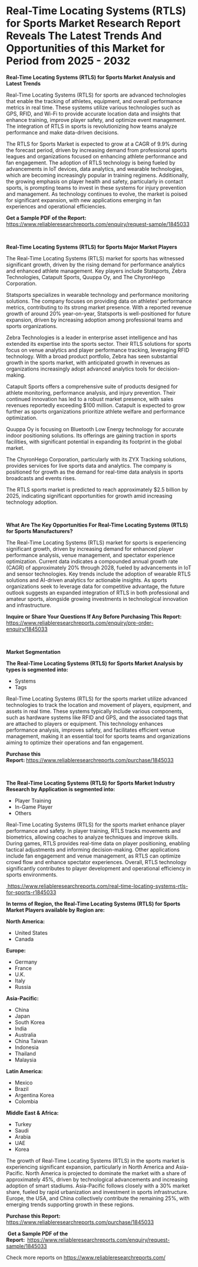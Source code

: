 <p><h1>Real-Time Locating Systems (RTLS) for Sports Market Research Report Reveals The Latest Trends And Opportunities of this Market for Period from 2025 - 2032</h1></p><p><strong>Real-Time Locating Systems (RTLS) for Sports Market Analysis and Latest Trends</strong></p>
<p><p>Real-Time Locating Systems (RTLS) for sports are advanced technologies that enable the tracking of athletes, equipment, and overall performance metrics in real time. These systems utilize various technologies such as GPS, RFID, and Wi-Fi to provide accurate location data and insights that enhance training, improve player safety, and optimize event management. The integration of RTLS in sports is revolutionizing how teams analyze performance and make data-driven decisions.</p><p>The RTLS for Sports Market is expected to grow at a CAGR of 9.9% during the forecast period, driven by increasing demand from professional sports leagues and organizations focused on enhancing athlete performance and fan engagement. The adoption of RTLS technology is being fueled by advancements in IoT devices, data analytics, and wearable technologies, which are becoming increasingly popular in training regimens. Additionally, the growing emphasis on player health and safety, particularly in contact sports, is prompting teams to invest in these systems for injury prevention and management. As technology continues to evolve, the market is poised for significant expansion, with new applications emerging in fan experiences and operational efficiencies.</p></p>
<p><strong>Get a Sample PDF of the Report:&nbsp;</strong> <a href="https://www.reliableresearchreports.com/enquiry/request-sample/1845033?utm_campaign=3309&utm_medium=2&utm_source=Github&utm_content=ia&utm_term=11032025&utm_id=real-time-locating-systems-rtls-for-sports">https://www.reliableresearchreports.com/enquiry/request-sample/1845033</a></p>
<p>&nbsp;</p>
<p><strong>Real-Time Locating Systems (RTLS) for Sports Major Market Players</strong></p>
<p><p>The Real-Time Locating Systems (RTLS) market for sports has witnessed significant growth, driven by the rising demand for performance analytics and enhanced athlete management. Key players include Statsports, Zebra Technologies, Catapult Sports, Quuppa Oy, and The ChyronHego Corporation.</p><p>Statsports specializes in wearable technology and performance monitoring solutions. The company focuses on providing data on athletes' performance metrics, contributing to its strong market presence. With a reported revenue growth of around 20% year-on-year, Statsports is well-positioned for future expansion, driven by increasing adoption among professional teams and sports organizations.</p><p>Zebra Technologies is a leader in enterprise asset intelligence and has extended its expertise into the sports sector. Their RTLS solutions for sports focus on venue analytics and player performance tracking, leveraging RFID technology. With a broad product portfolio, Zebra has seen substantial growth in the sports market, with anticipated growth in revenues as organizations increasingly adopt advanced analytics tools for decision-making.</p><p>Catapult Sports offers a comprehensive suite of products designed for athlete monitoring, performance analysis, and injury prevention. Their continued innovation has led to a robust market presence, with sales revenues reportedly exceeding $100 million. Catapult is expected to grow further as sports organizations prioritize athlete welfare and performance optimization.</p><p>Quuppa Oy is focusing on Bluetooth Low Energy technology for accurate indoor positioning solutions. Its offerings are gaining traction in sports facilities, with significant potential in expanding its footprint in the global market.</p><p>The ChyronHego Corporation, particularly with its ZYX Tracking solutions, provides services for live sports data and analytics. The company is positioned for growth as the demand for real-time data analysis in sports broadcasts and events rises.</p><p>The RTLS sports market is predicted to reach approximately $2.5 billion by 2025, indicating significant opportunities for growth amid increasing technology adoption.</p></p>
<p>&nbsp;</p>
<p><strong>What Are The Key Opportunities For Real-Time Locating Systems (RTLS) for Sports Manufacturers?</strong></p>
<p><p>The Real-Time Locating Systems (RTLS) market for sports is experiencing significant growth, driven by increasing demand for enhanced player performance analysis, venue management, and spectator experience optimization. Current data indicates a compounded annual growth rate (CAGR) of approximately 20% through 2028, fueled by advancements in IoT and sensor technologies. Key trends include the adoption of wearable RTLS solutions and AI-driven analytics for actionable insights. As sports organizations seek to leverage data for competitive advantage, the future outlook suggests an expanded integration of RTLS in both professional and amateur sports, alongside growing investments in technological innovation and infrastructure.</p></p>
<p><strong>Inquire or Share Your Questions If Any Before Purchasing This Report:</strong> <a href="https://www.reliableresearchreports.com/enquiry/pre-order-enquiry/1845033?utm_campaign=3309&utm_medium=2&utm_source=Github&utm_content=ia&utm_term=11032025&utm_id=real-time-locating-systems-rtls-for-sports">https://www.reliableresearchreports.com/enquiry/pre-order-enquiry/1845033</a></p>
<p>&nbsp;</p>
<p><strong>Market Segmentation</strong></p>
<p><strong>The Real-Time Locating Systems (RTLS) for Sports Market Analysis by types is segmented into:</strong></p>
<p><ul><li>Systems</li><li>Tags</li></ul></p>
<p><p>Real-Time Locating Systems (RTLS) for the sports market utilize advanced technologies to track the location and movement of players, equipment, and assets in real time. These systems typically include various components, such as hardware systems like RFID and GPS, and the associated tags that are attached to players or equipment. This technology enhances performance analysis, improves safety, and facilitates efficient venue management, making it an essential tool for sports teams and organizations aiming to optimize their operations and fan engagement.</p></p>
<p><strong>Purchase this Report:&nbsp;</strong><a href="https://www.reliableresearchreports.com/purchase/1845033?utm_campaign=3309&utm_medium=2&utm_source=Github&utm_content=ia&utm_term=11032025&utm_id=real-time-locating-systems-rtls-for-sports">https://www.reliableresearchreports.com/purchase/1845033</a></p>
<p>&nbsp;</p>
<p><strong>The Real-Time Locating Systems (RTLS) for Sports Market Industry Research by Application is segmented into:</strong></p>
<p><ul><li>Player Training</li><li>In-Game Player</li><li>Others</li></ul></p>
<p><p>Real-Time Locating Systems (RTLS) for the sports market enhance player performance and safety. In player training, RTLS tracks movements and biometrics, allowing coaches to analyze techniques and improve skills. During games, RTLS provides real-time data on player positioning, enabling tactical adjustments and informing decision-making. Other applications include fan engagement and venue management, as RTLS can optimize crowd flow and enhance spectator experiences. Overall, RTLS technology significantly contributes to player development and operational efficiency in sports environments.</p></p>
<p><a href="https://www.reliableresearchreports.com/real-time-locating-systems-rtls-for-sports-r1845033?utm_campaign=3309&utm_medium=2&utm_source=Github&utm_content=ia&utm_term=11032025&utm_id=real-time-locating-systems-rtls-for-sports">&nbsp;https://www.reliableresearchreports.com/real-time-locating-systems-rtls-for-sports-r1845033</a></p>
<p><strong>In terms of Region, the Real-Time Locating Systems (RTLS) for Sports Market Players available by Region are:</strong></p>
<p>
    <p> <strong> North America: </strong>
        <ul>
            <li>United States</li>
            <li>Canada</li>
        </ul>
        </p> 
    <p> <strong> Europe: </strong>
        <ul>
            <li>Germany</li>
            <li>France</li>
            <li>U.K.</li>
            <li>Italy</li>
            <li>Russia</li>
        </ul>
        </p> 
    <p> <strong> Asia-Pacific: </strong>
        <ul>
            <li>China</li>
            <li>Japan</li>
            <li>South Korea</li>
            <li>India</li>
            <li>Australia</li>
            <li>China Taiwan</li>
            <li>Indonesia</li>
            <li>Thailand</li>
            <li>Malaysia</li>
        </ul>
        </p> 
    <p> <strong> Latin America: </strong>
        <ul>
            <li>Mexico</li>
            <li>Brazil</li>
            <li>Argentina Korea</li>
            <li>Colombia</li>
        </ul>
        </p> 
    <p> <strong> Middle East & Africa: </strong>
        <ul>
            <li>Turkey</li>
            <li>Saudi</li>
            <li>Arabia</li>
            <li>UAE</li>
            <li>Korea</li>
        </ul>
    </p>
    </p>
<p><p>The growth of Real-Time Locating Systems (RTLS) in the sports market is experiencing significant expansion, particularly in North America and Asia-Pacific. North America is projected to dominate the market with a share of approximately 45%, driven by technological advancements and increasing adoption of smart stadiums. Asia-Pacific follows closely with a 30% market share, fueled by rapid urbanization and investment in sports infrastructure. Europe, the USA, and China collectively contribute the remaining 25%, with emerging trends supporting growth in these regions.</p></p>
<p><strong>Purchase this Report: </strong><a href="https://www.reliableresearchreports.com/purchase/1845033?utm_campaign=3309&utm_medium=2&utm_source=Github&utm_content=ia&utm_term=11032025&utm_id=real-time-locating-systems-rtls-for-sports">https://www.reliableresearchreports.com/purchase/1845033</a></p>
<p>&nbsp;<strong>Get a Sample PDF of the Report:&nbsp;&nbsp;</strong><a href="https://www.reliableresearchreports.com/enquiry/request-sample/1845033?utm_campaign=3309&utm_medium=2&utm_source=Github&utm_content=ia&utm_term=11032025&utm_id=real-time-locating-systems-rtls-for-sports">https://www.reliableresearchreports.com/enquiry/request-sample/1845033</a></p>
<p><strong></strong></p>
<p>Check more reports on <a href="https://www.reliableresearchreports.com/?utm_campaign=3309&utm_medium=2&utm_source=Github&utm_content=ia&utm_term=11032025&utm_id=real-time-locating-systems-rtls-for-sports">https://www.reliableresearchreports.com/</a></p>